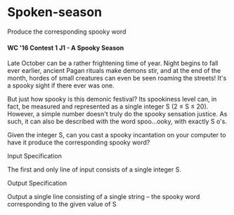 # Spoken-season
Produce the corresponding spooky word

#### WC '16 Contest 1 J1 - A Spooky Season
Late October can be a rather frightening time of year. Night begins to fall ever earlier, ancient Pagan rituals make demons stir, and at the end of the month, hordes of small creatures can even be seen roaming the streets! It's a spooky sight if there ever was one.

But just how spooky is this demonic festival? Its spookiness level can, in fact, be measured and represented as a single integer S (2 ≤ S ≤ 20). However, a simple number doesn't truly do the spooky sensation justice. As such, it can also be described with the word spoo...ooky, with exactly S o's.

Given the integer S, can you cast a spooky incantation on your computer to have it produce the corresponding spooky word?

Input Specification

The first and only line of input consists of a single integer S.

Output Specification

Output a single line consisting of a single string – the spooky word corresponding to the given value of S
